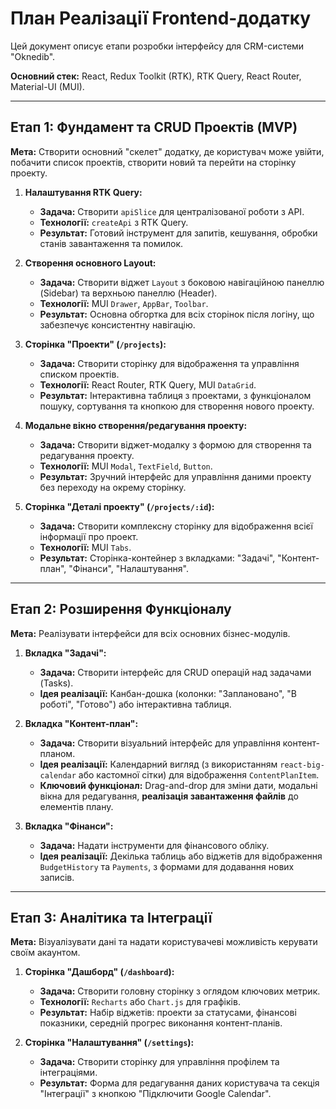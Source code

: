 
# План Реалізації Frontend-додатку

Цей документ описує етапи розробки інтерфейсу для CRM-системи "Oknedib".

**Основний стек:** React, Redux Toolkit (RTK), RTK Query, React Router, Material-UI (MUI).

---

## Етап 1: Фундамент та CRUD Проектів (MVP)

**Мета:** Створити основний "скелет" додатку, де користувач може увійти, побачити список проектів, створити новий та перейти на сторінку проекту.

1.  **Налаштування RTK Query:**
    *   **Задача:** Створити `apiSlice` для централізованої роботи з API.
    *   **Технології:** `createApi` з RTK Query.
    *   **Результат:** Готовий інструмент для запитів, кешування, обробки станів завантаження та помилок.

2.  **Створення основного Layout:**
    *   **Задача:** Створити віджет `Layout` з боковою навігаційною панеллю (Sidebar) та верхньою панеллю (Header).
    *   **Технології:** MUI `Drawer`, `AppBar`, `Toolbar`.
    *   **Результат:** Основна обгортка для всіх сторінок після логіну, що забезпечує консистентну навігацію.

3.  **Сторінка "Проекти" (`/projects`):**
    *   **Задача:** Створити сторінку для відображення та управління списком проектів.
    *   **Технології:** React Router, RTK Query, MUI `DataGrid`.
    *   **Результат:** Інтерактивна таблиця з проектами, з функціоналом пошуку, сортування та кнопкою для створення нового проекту.

4.  **Модальне вікно створення/редагування проекту:**
    *   **Задача:** Створити віджет-модалку з формою для створення та редагування проекту.
    *   **Технології:** MUI `Modal`, `TextField`, `Button`.
    *   **Результат:** Зручний інтерфейс для управління даними проекту без переходу на окрему сторінку.

5.  **Сторінка "Деталі проекту" (`/projects/:id`):**
    *   **Задача:** Створити комплексну сторінку для відображення всієї інформації про проект.
    *   **Технології:** MUI `Tabs`.
    *   **Результат:** Сторінка-контейнер з вкладками: "Задачі", "Контент-план", "Фінанси", "Налаштування".

---

## Етап 2: Розширення Функціоналу

**Мета:** Реалізувати інтерфейси для всіх основних бізнес-модулів.

1.  **Вкладка "Задачі":**
    *   **Задача:** Створити інтерфейс для CRUD операцій над задачами (Tasks).
    *   **Ідея реалізації:** Канбан-дошка (колонки: "Заплановано", "В роботі", "Готово") або інтерактивна таблиця.

2.  **Вкладка "Контент-план":**
    *   **Задача:** Створити візуальний інтерфейс для управління контент-планом.
    *   **Ідея реалізації:** Календарний вигляд (з використанням `react-big-calendar` або кастомної сітки) для відображення `ContentPlanItem`.
    *   **Ключовий функціонал:** Drag-and-drop для зміни дати, модальні вікна для редагування, **реалізація завантаження файлів** до елементів плану.

3.  **Вкладка "Фінанси":**
    *   **Задача:** Надати інструменти для фінансового обліку.
    *   **Ідея реалізації:** Декілька таблиць або віджетів для відображення `BudgetHistory` та `Payments`, з формами для додавання нових записів.

---

## Етап 3: Аналітика та Інтеграції

**Мета:** Візуалізувати дані та надати користувачеві можливість керувати своїм акаунтом.

1.  **Сторінка "Дашборд" (`/dashboard`):**
    *   **Задача:** Створити головну сторінку з оглядом ключових метрик.
    *   **Технології:** `Recharts` або `Chart.js` для графіків.
    *   **Результат:** Набір віджетів: проекти за статусами, фінансові показники, середній прогрес виконання контент-планів.

2.  **Сторінка "Налаштування" (`/settings`):**
    *   **Задача:** Створити сторінку для управління профілем та інтеграціями.
    *   **Результат:** Форма для редагування даних користувача та секція "Інтеграції" з кнопкою "Підключити Google Calendar".

